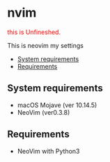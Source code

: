 # nvim

<font color="Red">
this is Unfineshed.
</font>
  
This is neovim my settings

- [System requirements](#system-requirements)
- [Requirements](#requirements)

## System requirements

- macOS Mojave (ver 10.14.5)
- NeoVim (ver0.3.8)

## Requirements

- NeoVim with Python3

